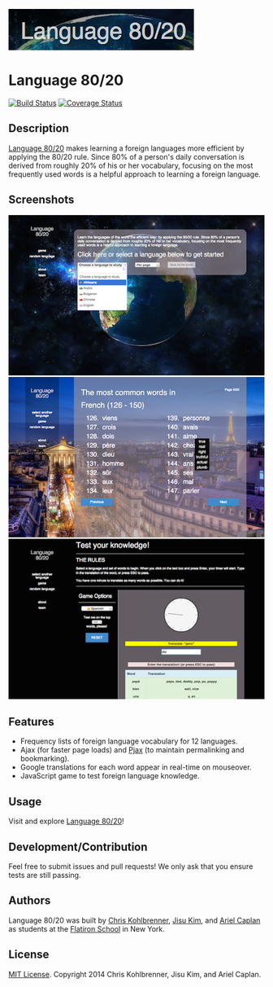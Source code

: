 [![Language 80/20](/app/assets/images/logo.png)](http://language-80-20.herokuapp.com/)
# Language 80/20
[![Build Status](https://travis-ci.org/chriskohlbrenner/language8020.png)](https://travis-ci.org/chriskohlbrenner/language8020)
[![Coverage Status](https://coveralls.io/repos/chriskohlbrenner/language8020/badge.png?branch=master)](https://coveralls.io/r/chriskohlbrenner/language8020?branch=master)

## Description

[Language 80/20](http://language-80-20.herokuapp.com/) makes learning a foreign languages more efficient by applying the 80/20 rule. Since 80% of a person's daily conversation is derived from roughly 20% of his or her vocabulary, focusing on the most frequently used words is a helpful approach to learning a foreign language.

## Screenshots

[![](/app/assets/images/homepage.png "Homepage")](http://language-80-20.herokuapp.com/)
[![](/app/assets/images/language-page.png "Language Page")](http://language-80-20.herokuapp.com/)
[![](/app/assets/images/game.png "Game")](http://language-80-20.herokuapp.com/)


## Features

- Frequency lists of foreign language vocabulary for 12 languages.
- Ajax (for faster page loads) and [Pjax](https://github.com/defunkt/jquery-pjax) (to maintain permalinking and bookmarking).
- Google translations for each word appear in real-time on mouseover.
- JavaScript game to test foreign language knowledge.

## Usage

Visit and explore [Language 80/20](http://language-80-20.herokuapp.com/)!

## Development/Contribution

Feel free to submit issues and pull requests! We only ask that you ensure tests are still passing.

## Authors

Language 80/20 was built by [Chris Kohlbrenner](https://github.com/chriskohlbrenner), [Jisu Kim](https://github.com/JisuKim82), and [Ariel Caplan](https://github.com/amcaplan) as students at the [Flatiron School](http://flatironschool.com/) in New York.

## License
[MIT License](https://github.com/chriskohlbrenner/language8020/blob/master/LICENSE). Copyright 2014 Chris Kohlbrenner, Jisu Kim, and Ariel Caplan.